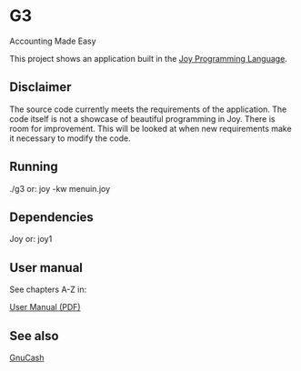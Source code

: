G3
==

Accounting Made Easy

This project shows an application built in the
[Joy Programming Language](https://github.com/Wodan58/Joy).

Disclaimer
----------

The source code currently meets the requirements of the application.
The code itself is not a showcase of beautiful programming in Joy.
There is room for improvement. This will be looked at when new
requirements make it necessary to modify the code.

Running
-------

./g3 or: joy -kw menuin.joy

Dependencies
------------

Joy or: joy1

User manual
-----------

See chapters A-Z in:

[User Manual (PDF)](https://github.com/Wodan58/G3/blob/master/JOP.pdf)

See also
--------

[GnuCash](www.gnucash.org)
